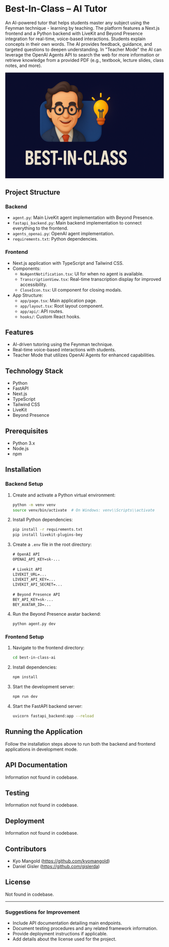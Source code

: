 # Best-In-Class – AI Tutor

An AI-powered tutor that helps students master any subject using the Feynman technique - learning by teaching. The platform features a Next.js frontend and a Python backend with LiveKit and Beyond Presence integration for real-time, voice-based interactions. Students explain concepts in their own words. The AI provides feedback, guidance, and targeted questions to deepen understanding. In "Teacher Mode" the AI can leverage the OpenAI Agents API to search the web for more information or retrieve knowledge from a provided PDF (e.g., textbook, lecture slides, class notes, and more).

![Best-In-Class - AI Tutor Screenshot](./best_in_class_ai_feynman.png)

## Project Structure

### Backend
- `agent.py`: Main LiveKit agent implementation with Beyond Presence.
- `fastapi_backend.py`: Main backend implementation to connect everything to the frontend.
- `agents_openai.py`: OpenAI agent implementation.
- `requirements.txt`: Python dependencies.

### Frontend
- Next.js application with TypeScript and Tailwind CSS.
- Components:
  - `NoAgentNotification.tsx`: UI for when no agent is available.
  - `TranscriptionView.tsx`: Real-time transcription display for improved accessibility.
  - `CloseIcon.tsx`: UI component for closing modals.
- App Structure:
  - `app/page.tsx`: Main application page.
  - `app/layout.tsx`: Root layout component.
  - `app/api/`: API routes.
  - `hooks/`: Custom React hooks.

## Features
- AI-driven tutoring using the Feynman technique.
- Real-time voice-based interactions with students.
- Teacher Mode that utilizes OpenAI Agents for enhanced capabilities.

## Technology Stack
- Python
- FastAPI
- Next.js
- TypeScript
- Tailwind CSS
- LiveKit
- Beyond Presence

## Prerequisites
- Python 3.x
- Node.js
- npm

## Installation

### Backend Setup
1. Create and activate a Python virtual environment:
    ```bash
    python -m venv venv
    source venv/bin/activate  # On Windows: venv\\Scripts\\activate
    ```

2. Install Python dependencies:
    ```bash
    pip install -r requirements.txt
    pip install livekit-plugins-bey
    ```

3. Create a `.env` file in the root directory:
    ```env
    # OpenAI API  
    OPENAI_API_KEY=sk-...
    
    # Livekit API  
    LIVEKIT_URL=...
    LIVEKIT_API_KEY=...
    LIVEKIT_API_SECRET=...
    
    # Beyond Presence API
    BEY_API_KEY=sk-...
    BEY_AVATAR_ID=...
    ```

4. Run the Beyond Presence avatar backend:
    ```bash
    python agent.py dev
    ```

### Frontend Setup
1. Navigate to the frontend directory:
    ```bash
    cd best-in-class-ai
    ```

2. Install dependencies:
    ```bash
    npm install
    ```

3. Start the development server:
    ```bash
    npm run dev
    ```

4. Start the FastAPI backend server:
    ```bash
    uvicorn fastapi_backend:app --reload
    ```

## Running the Application
Follow the installation steps above to run both the backend and frontend applications in development mode.

## API Documentation
Information not found in codebase.

## Testing
Information not found in codebase.

## Deployment
Information not found in codebase.

## Contributors 
- Kyo Mangold (https://github.com/kyomangold)
- Daniel Gisler (https://github.com/gislerda)

## License
Not found in codebase.

---

### Suggestions for Improvement
- Include API documentation detailing main endpoints.
- Document testing procedures and any related framework information.
- Provide deployment instructions if applicable. 
- Add details about the license used for the project.